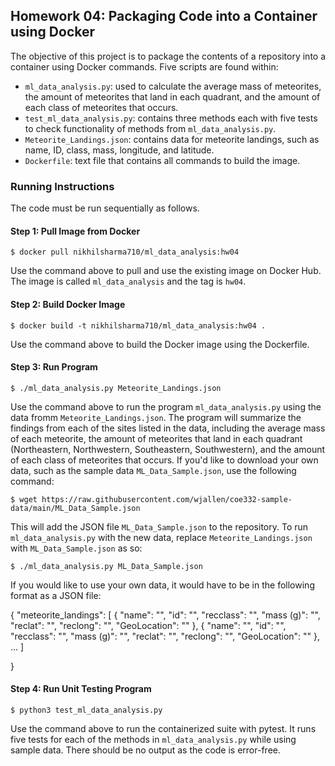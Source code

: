 ## Homework 04: Packaging Code into a Container using Docker

The objective of this project is to package the contents of a repository into a container using Docker commands. Five scripts are found within:

* `ml_data_analysis.py`: used to calculate the average mass of meteorites, the amount of meteorites that land in each quadrant, and the amount of each class of meteorites that occurs.
* `test_ml_data_analysis.py`: contains three methods each with five tests to check functionality of methods from `ml_data_analysis.py`.
* `Meteorite_Landings.json`: contains data for meteorite landings, such as name, ID, class, mass, longitude, and latitude.
* `Dockerfile`: text file that contains all commands to build the image.

### Running Instructions

The code must be run sequentially as follows.

#### Step 1: Pull Image from Docker

```
$ docker pull nikhilsharma710/ml_data_analysis:hw04
```

Use the command above to pull and use the existing image on Docker Hub. The image is called `ml_data_analysis` and the tag is `hw04`.

#### Step 2: Build Docker Image

```
$ docker build -t nikhilsharma710/ml_data_analysis:hw04 .
```

Use the command above to build the Docker image using the Dockerfile.

#### Step 3: Run Program

```
$ ./ml_data_analysis.py Meteorite_Landings.json
```

Use the command above to run the program `ml_data_analysis.py` using the data fromm `Meteorite_Landings.json`. The program will summarize the findings from each of the sites listed in the data, including the average mass of each meteorite, the amount of meteorites that land in each quadrant (Northeastern, Northwestern, Southeastern, Southwestern), and the amount of each class of meteorites that occurs. If you'd like to download your own data, such as the sample data `ML_Data_Sample.json`, use the following command:

```
$ wget https://raw.githubusercontent.com/wjallen/coe332-sample-data/main/ML_Data_Sample.json
```

This will add the JSON file `ML_Data_Sample.json` to the repository. To run `ml_data_analysis.py` with the new data, replace `Meteorite_Landings.json` with `ML_Data_Sample.json` as so:

```
$ ./ml_data_analysis.py ML_Data_Sample.json
```

If you would like to use your own data, it would have to be in the following format as a JSON file:

{
  "meteorite_landings": [
    {
      "name": "",
      "id": "",
      "recclass": "",
      "mass (g)": "",
      "reclat": "",
      "reclong": "",
      "GeoLocation": ""
    },
    {
      "name": "",
      "id": "",
      "recclass": "",
      "mass (g)": "",
      "reclat": "",
      "reclong": "",
      "GeoLocation": ""
    },
    ...
  ]
  
}
    
#### Step 4: Run Unit Testing Program

```
$ python3 test_ml_data_analysis.py
```

Use the command above to run the containerized suite with pytest. It runs five tests for each of the methods in `ml_data_analysis.py` while using sample data. There should be no output as the code is error-free.
